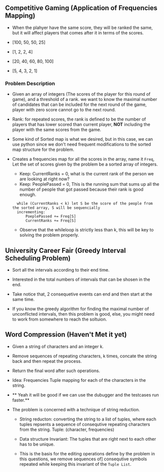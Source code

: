 ## Competitive Gaming (Application of Frequencies Mapping)

* When the plahyer have the same score, they will be ranked the same, but it will affect players that
comes after it in terms of the scores.

* [100, 50, 50, 25]
* [1, 2, 2, 4]

* [20, 40, 60, 80, 100]
* [5, 4, 3, 2, 1]

### Problem Description

* Given an array of integers (The scores of the player for this round of game), and a threshold of a rank.
we want to know the maximal number of candidates that can be included for the next round of the game, player with
zero score cannot go to the next round.

* Rank: for repeated scores, the rank is defined to be the number of players that has lower scored than current player,
**NOT** including the player with the same scores from the game.

* Some kind of Sorted map is what we desired, but in this case, we can use python since we don't need frequent
modifications to the sorted map structure for the problem.

* Creates a frequencies map for all the scores in the array, name it `Freq`, Let the set of scores given by the problem
be a sorted array of integers.
  * Keep: CurrentRanks = 0, what is the current rank of the person we are looking at right now?
  * Keep: PeoplePassed = 0, This is the running sum that sums up all the number of people that got passed because
  their rank is good enough.
  ```
    while (CurrentRanks < k) let S be the score of the people from the sorted array, S will be sequencially
    incrementing:
        PoeplePassed += Freq[S]
        CurrentRanks += Freq[S]
  ```
  * Observe that the whileloop is strictly less than k, this will be key to solving the problem properly.

## University Career Fair (Greedy Interval Scheduling Problem)

* Sort all the intervals according to their end time.

* Interested in the total numbers of intervals that can be shosen in the end.

* Take notice that, 2 consequetive events can end and then start at the same time.

* If you know the greedy algorithm for finding the maximal number of unconflicted intervals, then this problem is
good, else, you might need to work from somewhere to reach the soltuion.

## Word Compression (Haven't Met it yet)

* Given a string of characters and an integer k.

* Remove sequences of repeating characters, k times, concate the string back and then repeat the process.

* Return the final word after such operations.

* Idea: Frequencies Tuple mapping for each of the characters in the string.

* ** Yeah it will be good if we can use the dubugger and the testcases run faster.**

* The problem is concerned with a technique of string reduction.
  * String reducton: converting the string to a list of tuples, where each tuples repsents a sequence of consequtive
  repeating characters from the string. Tuple: (character, frequencies)

  * Data structure Invariant: The tuples that are right next to each other has to be unique.

  * This is the basis for the editing operations define by the problem in this questions, we remove sequences of]
  consequtive symbols repeated while keeping this invariant of the `Tuple List`.
